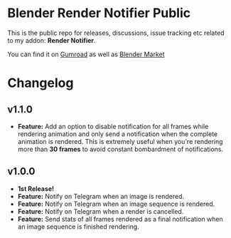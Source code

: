 # Blender Render Notifier Public

This is the public repo for releases, discussions, issue tracking etc related to my addon: **Render Notifier**. 

You can find it on [Gumroad](https://neeraj-artx.gumroad.com/l/blender-render-notifier) as well as [Blender Market](https://blendermarket.com/products/render-notifier)

# Changelog

## v1.1.0

- **Feature:** Add an option to disable notification for all frames while rendering animation and only send a notification when the complete animation is rendered. This is extremely useful when you're rendering more than **30 frames** to avoid constant bombardment of notifications.

## v1.0.0

- **1st Release!**
- **Feature:** Notify on Telegram when an image is rendered.
- **Feature:** Notify on Telegram when an image sequence is rendered.
- **Feature:** Notify on Telegram when a render is cancelled.
- **Feature:** Send stats of all frames rendered as a final notification when an image sequence is finished rendering.
